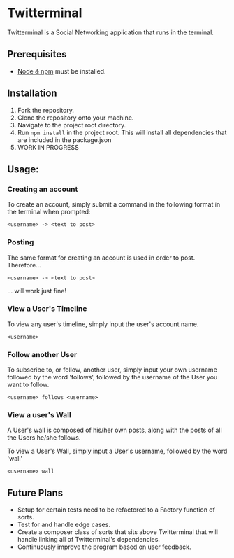 # Twitterminal

Twitterminal is a Social Networking application that runs in the terminal. 


## Prerequisites

* [Node & npm](https://nodejs.org/en/) must be installed.

## Installation

1. Fork the repository.
2. Clone the repository onto your machine.
3. Navigate to the project root directory.
4. Run ``` npm install ``` in the project root. This will install all dependencies that are included in the package.json
5. WORK IN PROGRESS

## Usage:

### Creating an account

To create an account, simply submit a command in the following format in the terminal when prompted:
```
<username> -> <text to post>
```

### Posting

The same format for creating an account is used in order to post. Therefore...
```
<username> -> <text to post>
```

... will work just fine!

### View a User's Timeline

To view any user's timeline, simply input the user's account name.
```
<username>
```

### Follow another User

To subscribe to, or follow, another user, simply input your own username followed by the word 'follows',
followed by the username of the User you want to follow. 
```
<username> follows <username>
```

### View a user's Wall

A User's wall is composed of his/her own posts, along with the posts of all the Users he/she follows.

To view a User's Wall, simply input a User's username, followed by the word 'wall'
```
<username> wall
```

## Future Plans

* Setup for certain tests need to be refactored to a Factory function of sorts.
* Test for and handle edge cases.
* Create a composer class of sorts that sits above Twitterminal that will handle linking all of
Twitterminal's dependencies.
* Continuously improve the program based on user feedback.